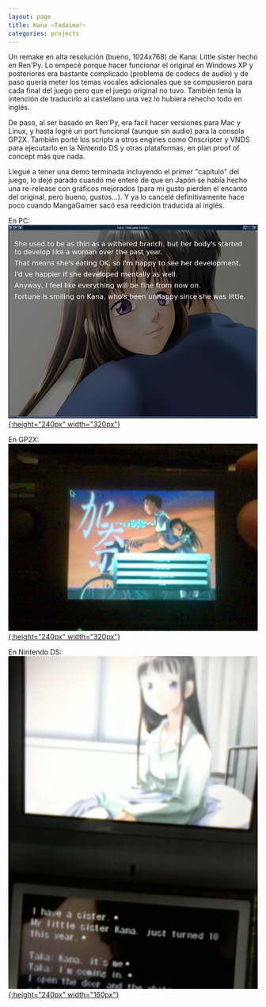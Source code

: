 ```yaml
---
layout: page
title: Kana ~Tadaima!~
categories: projects
---
```


Un remake en alta resolución (bueno, 1024x768) de Kana: Little sister hecho en Ren'Py. Lo empecé porque hacer funcionar el original en Windows XP y posteriores era bastante complicado (problema de codecs de audio) y de paso quería meter los temas vocales adicionales que se compusieron para cada final del juego pero que el juego original no tuvo. También tenía la intención de traducirlo al castellano una vez lo hubiera rehecho todo en inglés.

De paso, al ser basado en Ren'Py, era facil hacer versiones para Mac y Linux, y hasta logré un port funcional (aunque sin audio) para la consola GP2X. También porté los scripts a otros engines como Onscripter y VNDS para ejecutarlo en la Nintendo DS y otras plataformas, en plan proof of concept más que nada.

Llegué a tener una demo terminada incluyendo el primer "capítulo" del juego, lo dejé parado cuando me enteré de que en Japón se había hecho una re-release con gráficos mejorados (para mi gusto pierden el encanto del original, pero bueno, gustos...). Y ya lo cancelé definitivamente hace poco cuando MangaGamer sacó esa reedición traducida al inglés.

En PC: [![En PC](/static/projects/kana/kana-pc.jpg){:height="240px" width="320px"}](/static/projects/kana/kana-pc.jpg)

En GP2X: [![En GP2X](/static/projects/kana/kana-gp2x.jpg){:height="240px" width="320px"}](/static/projects/kana/kana-gp2x.jpg)

En Nintendo DS: [![En Nintendo DS](/static/projects/kana/kana-ds.jpg){:height="240px" width="160px"}](/static/projects/kana/kana-ds.jpg)
